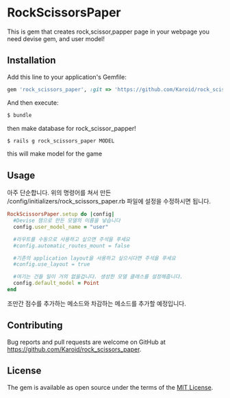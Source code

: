 # RockScissorsPaper

This is gem that creates rock,scissor,papper page in your webpage
you need devise gem, and user model!

## Installation

Add this line to your application's Gemfile:

```ruby
gem 'rock_scissors_paper', :git => 'https://github.com/Karoid/rock_scissors_paper'
```

And then execute:
```bash
$ bundle
```
then make database for rock_scissor_papper!
```bash
$ rails g rock_scissors_paper MODEL
```
this will make model for the game
## Usage

아주 단순합니다. 위의 명령어를 쳐서 만든 /config/initializers/rock_scissors_paper.rb 파일에 설정을 수정하시면 됩니다.
```ruby
RockScissorsPaper.setup do |config|
  #Devise 잼으로 만든 모델의 이름을 넣습니다
  config.user_model_name = "user"

  #라우트를 수동으로 사용하고 싶으면 주석을 푸세요
  #config.automatic_routes_mount = false

  #기존의 application layout을 사용하고 싶으시다면 주석을 푸세요
  #config.use_layout = true

  #여기는 건들 일이 거의 없을겁니다. 생성한 모델 클래스를 설정해줍니다.
  config.default_model = Point
end
```
조만간 점수를 추가하는 메소드와 차감하는 메소드를 추가할 예정입니다.
## Contributing

Bug reports and pull requests are welcome on GitHub at https://github.com/Karoid/rock_scissors_paper.


## License

The gem is available as open source under the terms of the [MIT License](http://opensource.org/licenses/MIT).
